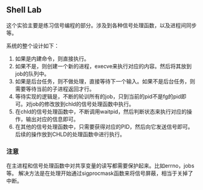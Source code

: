 ## Shell Lab

这个实验主要是练习信号编程的部分。涉及到各种信号处理函数，以及进程间同步等。

系统的整个设计如下：
1. 如果是内建命令，则直接执行。
2. 如果不是，则创建一个新的进程，execve来执行对应的内容。然后将其放到job的队列中。
3. 如果是后台任务，则不做处理，直接等待下一个输入。如果不是后台任务，则需要等待当前的子进程返回才行。
4. 等待实现的逻辑是，不断的轮训所有的job，只到当前的pid不是fg的pid即可。对job的修改放到chld的信号处理函数中执行。
5. 在chld的信号处理函数中，不断调用waitpid，然后判断状态来执行对应的操作，输出对应的信息即可。
6. 在其他的信号处理函数中，只需要获得对应的PID，然后向它发送信号即可。后续的操作放到CHLD的处理函数中进行执行。

### 注意

在主进程和信号处理函数中对共享变量的读写都需要保护起来。比如errno，jobs等。
解决方法是在处理开始通过sigprocmask函数来将信号屏蔽，相当于关掉了中断。
